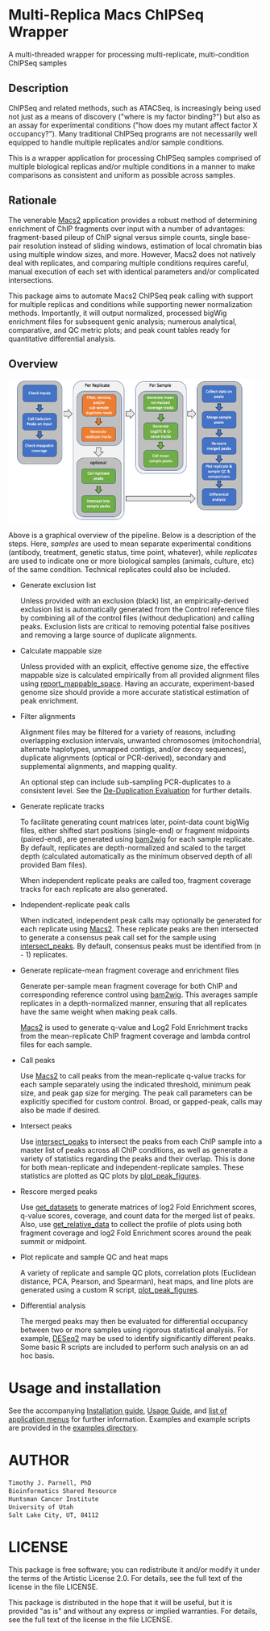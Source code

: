 # Multi-Replica Macs ChIPSeq Wrapper

A multi-threaded wrapper for processing multi-replicate, multi-condition ChIPSeq samples

## Description

ChIPSeq and related methods, such as ATACSeq, is increasingly being used not just as 
a means of discovery ("where is my factor binding?") but also as an assay for experimental 
conditions ("how does my mutant affect factor X occupancy?"). Many traditional ChIPSeq 
programs are not necessarily well equipped to handle multiple replicates and/or sample 
conditions.

This is a wrapper application for processing ChIPSeq samples 
comprised of multiple biological replicas and/or multiple conditions in a manner to 
make comparisons as consistent and uniform as possible across samples. 

## Rationale

The venerable [Macs2](https://pypi.org/project/MACS2/) application provides a robust
method of determining enrichment of ChIP fragments over input with a number of
advantages: fragment-based pileup of ChIP signal versus simple counts, single
base-pair resolution instead of sliding windows, estimation of local chromatin bias
using multiple window sizes, and more. However, Macs2 does not natively deal with
replicates, and comparing multiple conditions requires careful, manual execution 
of each set with identical parameters and/or complicated intersections. 

This package aims to automate Macs2 ChIPSeq peak calling with support for multiple 
replicas and conditions while supporting newer normalization methods. Importantly, it 
will output normalized, processed bigWig enrichment files for subsequent genic analysis; 
numerous analytical, comparative, and QC metric plots; and peak count tables ready for 
quantitative differential analysis.

## Overview

![Overview](MultiRepMacsChIPSeq.png)

Above is a graphical overview of the pipeline. Below is a description of the steps.
Here, _samples_ are used to mean separate experimental conditions (antibody,
treatment, genetic status, time point, whatever), while _replicates_ are used to
indicate one or more biological samples (animals, culture, etc) of the same
condition. Technical replicates could also be included.

- Generate exclusion list

    Unless provided with an exclusion (black) list, an empirically-derived exclusion 
    list is automatically generated from the Control reference files by combining all 
    of the control files (without deduplication) and calling peaks. Exclusion lists 
    are critical to removing potential false positives and removing a large source of 
    duplicate alignments.

- Calculate mappable size

    Unless provided with an explicit, effective genome size, the effective mappable 
    size is calculated empirically from all provided alignment files using 
    [report_mappable_space](applications.md#report_mappable_spacepl). Having an 
    accurate, experiment-based genome size should provide a more accurate statistical 
    estimation of peak enrichment.

- Filter alignments

	Alignment files may be filtered for a variety of reasons, including overlapping 
	exclusion intervals, unwanted chromosomes (mitochondrial, alternate haplotypes, 
	unmapped contigs, and/or decoy sequences), duplicate alignments (optical or 
	PCR-derived), secondary and supplemental alignments, and mapping quality. 
	
	An optional step can include sub-sampling PCR-duplicates to a consistent level. 
	See the [De-Duplication Evaluation](DeDuplicationEvaluation/ReadMe.md) for 
	further details.
    
- Generate replicate tracks 

    To facilitate generating count matrices later, point-data count bigWig files,
    either shifted start positions (single-end) or fragment midpoints (paired-end),
    are generated using [bam2wig](https://metacpan.org/pod/bam2wig.pl) for each
    sample replicate. By default, replicates are depth-normalized and scaled to the
    target depth (calculated automatically as the minimum observed depth of all
    provided Bam files). 
    
    When independent replicate peaks are called too, fragment coverage tracks for
    each replicate are also generated.
    
- Independent-replicate peak calls

    When indicated, independent peak calls may optionally be generated for each 
    replicate using [Macs2](https://pypi.org/project/MACS2/). These replicate peaks 
    are then intersected to generate a consensus peak call set for the sample using 
    [intersect_peaks](applications.md#intersect_peakspl). By default, consensus 
    peaks must be identified from (n - 1) replicates.

- Generate replicate-mean fragment coverage and enrichment files

    Generate per-sample mean fragment coverage for both ChIP and corresponding 
    reference control using [bam2wig](https://metacpan.org/pod/bam2wig.pl). This 
    averages sample replicates in a depth-normalized manner, ensuring that all 
    replicates have the same weight when making peak calls.

    [Macs2](https://pypi.org/project/MACS2/) is used to generate q-value and Log2 Fold
    Enrichment tracks from the mean-replicate ChIP fragment coverage and lambda 
    control files for each sample.

- Call peaks

    Use [Macs2](https://pypi.org/project/MACS2/) to call peaks from the mean-replicate
    q-value tracks for each sample separately using the indicated threshold, minimum
    peak size, and peak gap size for merging. The peak call parameters can be
    explicitly specified for custom control. Broad, or gapped-peak, calls may also be
    made if desired.

- Intersect peaks

    Use [intersect_peaks](applications.md#intersect_peakspl) to intersect the peaks
    from each ChIP sample into a master list of peaks across all ChIP conditions,
    as well as generate a variety of statistics regarding the peaks and their
    overlap. This is done for both mean-replicate and independent-replicate samples. 
    These statistics are plotted as QC plots by 
    [plot_peak_figures](applications.md#plot_peak_figuresr).

- Rescore merged peaks

    Use [get_datasets](https://metacpan.org/pod/get_datasets.pl) to generate matrices
    of log2 Fold Enrichment scores, q-value scores, coverage, and count data for the
    merged list of peaks. Also, use
    [get_relative_data](https://metacpan.org/pod/get_relative_data.pl) to collect the
    profile of plots using both fragment coverage and log2 Fold Enrichment scores 
    around the peak summit or midpoint.

- Plot replicate and sample QC and heat maps

    A variety of replicate and sample QC plots, correlation plots (Euclidean
    distance, PCA, Pearson, and Spearman), heat maps, and line plots are generated
    using a custom R script, [plot_peak_figures](applications.md#plot_peak_figuresr).

- Differential analysis

    The merged peaks may then be evaluated for differential occupancy between two or
    more samples using rigorous statistical analysis. For example,
    [DESeq2](https://bioconductor.org/packages/DESeq2/) may be used to identify
    significantly different peaks. Some basic R scripts are included to perform such
    analysis on an ad hoc basis.

# Usage and installation

See the accompanying [Installation guide](INSTALL.md), [Usage Guide](Usage.md), and 
[list of application menus](applications.md) for further information. Examples and 
example scripts are provided in the [examples directory](examples/Readme.md).

# AUTHOR

    Timothy J. Parnell, PhD
    Bioinformatics Shared Resource
    Huntsman Cancer Institute
    University of Utah
    Salt Lake City, UT, 84112

# LICENSE

This package is free software; you can redistribute it and/or modify
it under the terms of the Artistic License 2.0. For details, see the
full text of the license in the file LICENSE.

This package is distributed in the hope that it will be useful, but it
is provided "as is" and without any express or implied warranties. For
details, see the full text of the license in the file LICENSE.
